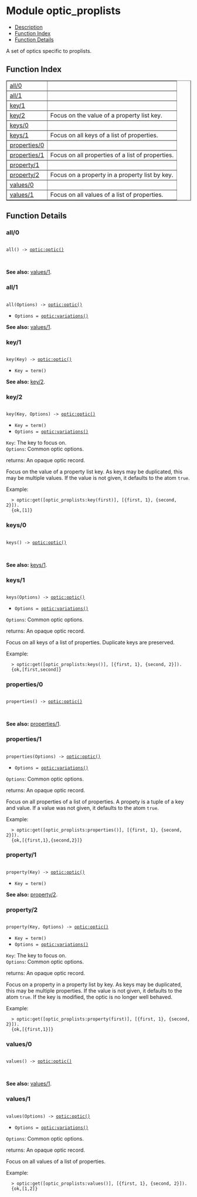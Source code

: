 

# Module optic_proplists #
* [Description](#description)
* [Function Index](#index)
* [Function Details](#functions)

A set of optics specific to proplists.

<a name="index"></a>

## Function Index ##


<table width="100%" border="1" cellspacing="0" cellpadding="2" summary="function index"><tr><td valign="top"><a href="#all-0">all/0</a></td><td></td></tr><tr><td valign="top"><a href="#all-1">all/1</a></td><td></td></tr><tr><td valign="top"><a href="#key-1">key/1</a></td><td></td></tr><tr><td valign="top"><a href="#key-2">key/2</a></td><td>
Focus on the value of a property list key.</td></tr><tr><td valign="top"><a href="#keys-0">keys/0</a></td><td></td></tr><tr><td valign="top"><a href="#keys-1">keys/1</a></td><td>
Focus on all keys of a list of properties.</td></tr><tr><td valign="top"><a href="#properties-0">properties/0</a></td><td></td></tr><tr><td valign="top"><a href="#properties-1">properties/1</a></td><td>
Focus on all properties of a list of properties.</td></tr><tr><td valign="top"><a href="#property-1">property/1</a></td><td></td></tr><tr><td valign="top"><a href="#property-2">property/2</a></td><td>
Focus on a property in a property list by key.</td></tr><tr><td valign="top"><a href="#values-0">values/0</a></td><td></td></tr><tr><td valign="top"><a href="#values-1">values/1</a></td><td>
Focus on all values of a list of properties.</td></tr></table>


<a name="functions"></a>

## Function Details ##

<a name="all-0"></a>

### all/0 ###

<pre><code>
all() -&gt; <a href="optic.md#type-optic">optic:optic()</a>
</code></pre>
<br />

__See also:__ [values/1](#values-1).

<a name="all-1"></a>

### all/1 ###

<pre><code>
all(Options) -&gt; <a href="optic.md#type-optic">optic:optic()</a>
</code></pre>

<ul class="definitions"><li><code>Options = <a href="optic.md#type-variations">optic:variations()</a></code></li></ul>

__See also:__ [values/1](#values-1).

<a name="key-1"></a>

### key/1 ###

<pre><code>
key(Key) -&gt; <a href="optic.md#type-optic">optic:optic()</a>
</code></pre>

<ul class="definitions"><li><code>Key = term()</code></li></ul>

__See also:__ [key/2](#key-2).

<a name="key-2"></a>

### key/2 ###

<pre><code>
key(Key, Options) -&gt; <a href="optic.md#type-optic">optic:optic()</a>
</code></pre>

<ul class="definitions"><li><code>Key = term()</code></li><li><code>Options = <a href="optic.md#type-variations">optic:variations()</a></code></li></ul>

`Key`: The key to focus on.<br />`Options`: Common optic options.<br />

returns: An opaque optic record.

Focus on the value of a property list key. As keys may be
duplicated, this may be multiple values. If the value is not given,
it defaults to the atom `true`.

Example:

```
  > optic:get([optic_proplists:key(first)], [{first, 1}, {second, 2}]).
  {ok,[1]}
```

<a name="keys-0"></a>

### keys/0 ###

<pre><code>
keys() -&gt; <a href="optic.md#type-optic">optic:optic()</a>
</code></pre>
<br />

__See also:__ [keys/1](#keys-1).

<a name="keys-1"></a>

### keys/1 ###

<pre><code>
keys(Options) -&gt; <a href="optic.md#type-optic">optic:optic()</a>
</code></pre>

<ul class="definitions"><li><code>Options = <a href="optic.md#type-variations">optic:variations()</a></code></li></ul>

`Options`: Common optic options.<br />

returns: An opaque optic record.

Focus on all keys of a list of properties. Duplicate keys are
preserved.

Example:

```
  > optic:get([optic_proplists:keys()], [{first, 1}, {second, 2}]).
  {ok,[first,second]}
```

<a name="properties-0"></a>

### properties/0 ###

<pre><code>
properties() -&gt; <a href="optic.md#type-optic">optic:optic()</a>
</code></pre>
<br />

__See also:__ [properties/1](#properties-1).

<a name="properties-1"></a>

### properties/1 ###

<pre><code>
properties(Options) -&gt; <a href="optic.md#type-optic">optic:optic()</a>
</code></pre>

<ul class="definitions"><li><code>Options = <a href="optic.md#type-variations">optic:variations()</a></code></li></ul>

`Options`: Common optic options.<br />

returns: An opaque optic record.

Focus on all properties of a list of properties. A propety is a
tuple of a key and value. If a value was not given, it defaults to
the atom `true`.

Example:

```
  > optic:get([optic_proplists:properties()], [{first, 1}, {second, 2}]).
  {ok,[{first,1},{second,2}]}
```

<a name="property-1"></a>

### property/1 ###

<pre><code>
property(Key) -&gt; <a href="optic.md#type-optic">optic:optic()</a>
</code></pre>

<ul class="definitions"><li><code>Key = term()</code></li></ul>

__See also:__ [property/2](#property-2).

<a name="property-2"></a>

### property/2 ###

<pre><code>
property(Key, Options) -&gt; <a href="optic.md#type-optic">optic:optic()</a>
</code></pre>

<ul class="definitions"><li><code>Key = term()</code></li><li><code>Options = <a href="optic.md#type-variations">optic:variations()</a></code></li></ul>

`Key`: The key to focus on.<br />`Options`: Common optic options.<br />

returns: An opaque optic record.

Focus on a property in a property list by key. As keys may be
duplicated, this may be multiple properties. If the value is not
given, it defaults to the atom `true`. If the key is modified, the
optic is no longer well behaved.

Example:

```
  > optic:get([optic_proplists:property(first)], [{first, 1}, {second, 2}]).
  {ok,[{first,1}]}
```

<a name="values-0"></a>

### values/0 ###

<pre><code>
values() -&gt; <a href="optic.md#type-optic">optic:optic()</a>
</code></pre>
<br />

__See also:__ [values/1](#values-1).

<a name="values-1"></a>

### values/1 ###

<pre><code>
values(Options) -&gt; <a href="optic.md#type-optic">optic:optic()</a>
</code></pre>

<ul class="definitions"><li><code>Options = <a href="optic.md#type-variations">optic:variations()</a></code></li></ul>

`Options`: Common optic options.<br />

returns: An opaque optic record.

Focus on all values of a list of properties.

Example:

```
  > optic:get([optic_proplists:values()], [{first, 1}, {second, 2}]).
  {ok,[1,2]}
```

